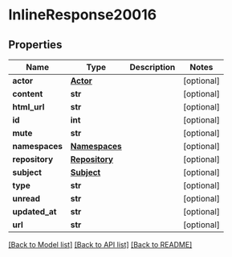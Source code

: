 # InlineResponse20016

## Properties
Name | Type | Description | Notes
------------ | ------------- | ------------- | -------------
**actor** | [**Actor**](Actor.md) |  | [optional] 
**content** | **str** |  | [optional] 
**html_url** | **str** |  | [optional] 
**id** | **int** |  | [optional] 
**mute** | **str** |  | [optional] 
**namespaces** | [**Namespaces**](Namespaces.md) |  | [optional] 
**repository** | [**Repository**](Repository.md) |  | [optional] 
**subject** | [**Subject**](Subject.md) |  | [optional] 
**type** | **str** |  | [optional] 
**unread** | **str** |  | [optional] 
**updated_at** | **str** |  | [optional] 
**url** | **str** |  | [optional] 

[[Back to Model list]](../README.md#documentation-for-models) [[Back to API list]](../README.md#documentation-for-api-endpoints) [[Back to README]](../README.md)

